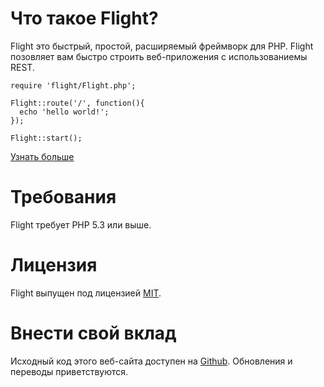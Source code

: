 # Что такое Flight?

Flight это быстрый, простой, расширяемый фреймворк для PHP.
Flight позовляет вам быстро строить веб-приложения с использованиемы REST.

``` php?start_inline=1
require 'flight/Flight.php';

Flight::route('/', function(){
  echo 'hello world!';
});

Flight::start();
```

[Узнать больше]({{page.lang|prepend:'/'|replace:'/.',''}}/learn)

# Требования

Flight требует PHP 5.3 или выше.

# Лицензия

Flight выпущен под лицензией [MIT](https://github.com/mikecao/flight/blob/master/LICENSE).

# Внести свой вклад

Исходный код этого веб-сайта доступен на [Github](https://github.com/mikecao/flightphp.com).
Обновления и переводы приветствуются.
